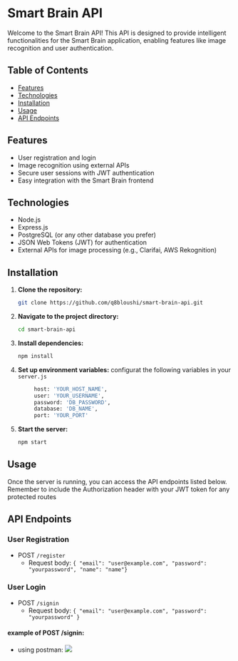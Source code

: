 # Smart Brain API

Welcome to the Smart Brain API! This API is designed to provide intelligent functionalities for the Smart Brain application, enabling features like image recognition and user authentication.

## Table of Contents

- [Features](#features)
- [Technologies](#technologies)
- [Installation](#installation)
- [Usage](#usage)
- [API Endpoints](#api-endpoints)

## Features

- User registration and login
- Image recognition using external APIs
- Secure user sessions with JWT authentication
- Easy integration with the Smart Brain frontend

## Technologies

- Node.js
- Express.js
- PostgreSQL (or any other database you prefer)
- JSON Web Tokens (JWT) for authentication
- External APIs for image processing (e.g., Clarifai, AWS Rekognition)

## Installation

1. **Clone the repository:**

   ```bash
   git clone https://github.com/q8bloushi/smart-brain-api.git
   ```

2. **Navigate to the project directory:**

   ```bash
   cd smart-brain-api
   ```
3. **Install dependencies:**

   ```bash
   npm install
   ```
4. **Set up environment variables:**
   configurat the following variables in your ```server.js```

   ```bash
		host: 'YOUR_HOST_NAME',
		user: 'YOUR_USERNAME',
		password: 'DB_PASSWORD',
		database: 'DB_NAME',
		port: 'YOUR_PORT'
   ```
5. **Start the server:**
   ```bash
   npm start
   ```
## Usage
Once the server is running, you can access the API endpoints listed below. Remember to include the Authorization header with your JWT token for any protected routes

## API Endpoints
### User Registration
- POST ```/register```
  - Request body: ```{ "email": "user@example.com", "password": "yourpassword", "name": "name"}```

### User Login
- POST ```/signin```
  - Request body: ```{ "email": "user@example.com", "password": "yourpassword" }```

#### example of POST /signin:
- using postman:
![](https://ibb.co/1GL1pt6)
